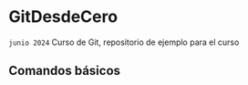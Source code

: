 # GitDesdeCero
`junio 2024`
Curso de Git, repositorio de ejemplo para el curso 


## Comandos básicos



